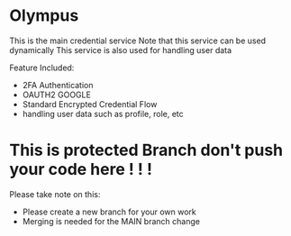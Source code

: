 # Olympus

This is the main credential service
Note that this service can be used dynamically
This service is also used for handling user data

Feature Included:

- 2FA Authentication
- OAUTH2 GOOGLE
- Standard Encrypted Credential Flow
- handling user data such as profile, role, etc

# This is protected Branch don't push your code here ! ! !

Please take note on this:

- Please create a new branch for your own work
- Merging is needed for the MAIN branch change
